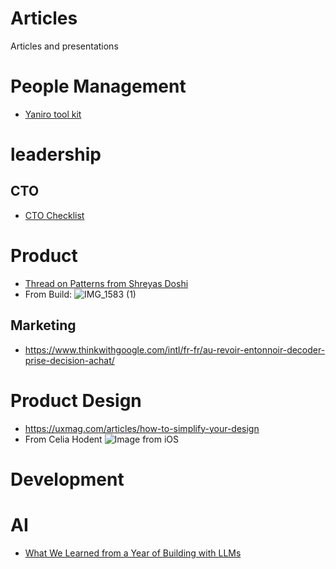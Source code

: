 Articles
========

Articles and presentations

# People Management
- [Yaniro tool kit](https://yanirowiki.co/kit)

# leadership
## CTO
- [CTO Checklist](https://medium.com/@tom-neal/cto-checklist-1a2ef3d6502)

# Product
- [Thread on Patterns from Shreyas Doshi](https://x.com/shreyas/status/1399042778613485578)
- From Build:
![IMG_1583 (1)](https://github.com/user-attachments/assets/f075f872-c58a-4ad5-bb2f-1bcb54b5735d)

## Marketing
- https://www.thinkwithgoogle.com/intl/fr-fr/au-revoir-entonnoir-decoder-prise-decision-achat/

# Product Design
- https://uxmag.com/articles/how-to-simplify-your-design
- From Celia Hodent
  ![Image from iOS](https://github.com/user-attachments/assets/fe7541d5-c7c9-41b8-a6cb-bfbe09783954)


# Development

# AI
- [What We Learned from a Year of Building with LLMs](https://www.oreilly.com/radar/what-we-learned-from-a-year-of-building-with-llms-part-i/)



